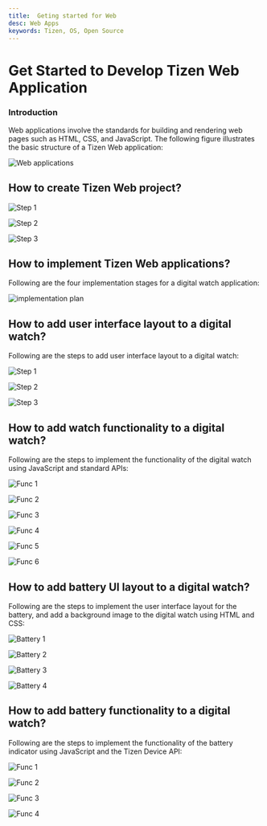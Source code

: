 ```yaml
---
title:  Geting started for Web
desc: Web Apps 
keywords: Tizen, OS, Open Source
---
```


# Get Started to Develop Tizen Web Application

### Introduction
Web applications involve the standards for building and rendering web pages such as HTML, CSS, and JavaScript. The following figure illustrates the basic structure of a Tizen Web application:

![Web applications](./media/web_app.png)



## How to create Tizen Web project?

![Step 1](./tizenstudio/setup/media/step1.png)

![Step 2](./tizenstudio/setup/media/step2.png)

![Step 3](./tizenstudio/setup/media/step3.png)
   

   
## How to implement Tizen Web applications?

Following are the four implementation stages for a digital watch application:

![implementation plan](./tizenstudio/setup/media/imp_pla.png)


## How to add user interface layout to a digital watch?

Following are the steps to add user interface layout to a digital watch:

![Step 1](./tizenstudio/setup/media/ste1.png)

![Step 2](./tizenstudio/setup/media/ste2.png)

![Step 3](./tizenstudio/setup/media/ste3.png)  

## How to add watch functionality to a digital watch?

Following are the steps to implement the functionality of the digital watch using JavaScript and standard APIs:

![Func 1](./tizenstudio/setup/media/fu1.png)

![Func 2](./tizenstudio/setup/media/fu2.png)

![Func 3](./tizenstudio/setup/media/fu3.png)

![Func 4](./tizenstudio/setup/media/fu4.png)

![Func 5](./tizenstudio/setup/media/fu5.png)  

![Func 6](./tizenstudio/setup/media/fu6.png)

## How to add battery UI layout to a digital watch?

Following are the steps to implement the user interface layout for the battery, and add a background image to the digital watch using HTML and CSS:

![Battery 1](./tizenstudio/setup/media/ba1.png) 

![Battery 2](./tizenstudio/setup/media/ba2.png)

![Battery 3](./tizenstudio/setup/media/ba3.png)

![Battery 4](./tizenstudio/setup/media/ba4.png)


## How to add battery functionality to a digital watch?

Following are the steps to implement the functionality of the battery indicator using JavaScript and the Tizen Device API:

![Func 1](./tizenstudio/setup/media/bf1.png)

![Func 2](./tizenstudio/setup/media/bf2.png)

![Func 3](./tizenstudio/setup/media/bf3.png)

![Func 4](./tizenstudio/setup/media/bf4.png)






